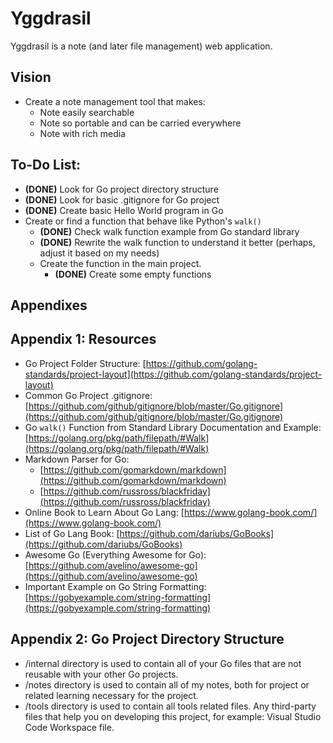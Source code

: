 # Yggdrasil

Yggdrasil is a note (and later file management) web application.

## Vision

* Create a note management tool that makes:
    * Note easily searchable
    * Note so portable and can be carried everywhere
    * Note with rich media

## To-Do List:

* **(DONE)** Look for Go project directory structure 
* **(DONE)** Look for basic .gitignore for Go project
* **(DONE)** Create basic Hello World program in Go
* Create or find a function that behave like Python's `walk()`
    * **(DONE)** Check walk function example from Go standard library
    * **(DONE)** Rewrite the walk function to understand it better (perhaps, adjust it based on my needs)
    * Create the function in the main project.
        * **(DONE)** Create some empty functions

## Appendixes

## Appendix 1: Resources

* Go Project Folder Structure: [https://github.com/golang-standards/project-layout](https://github.com/golang-standards/project-layout)
* Common Go Project .gitignore: [https://github.com/github/gitignore/blob/master/Go.gitignore](https://github.com/github/gitignore/blob/master/Go.gitignore)
* Go `walk()` Function from Standard Library Documentation and Example: [https://golang.org/pkg/path/filepath/#Walk](https://golang.org/pkg/path/filepath/#Walk)
* Markdown Parser for Go:
    * [https://github.com/gomarkdown/markdown](https://github.com/gomarkdown/markdown)
    * [https://github.com/russross/blackfriday](https://github.com/russross/blackfriday)
* Online Book to Learn About Go Lang: [https://www.golang-book.com/](https://www.golang-book.com/)
* List of Go Lang Book: [https://github.com/dariubs/GoBooks](https://github.com/dariubs/GoBooks)
* Awesome Go (Everything Awesome for Go): [https://github.com/avelino/awesome-go](https://github.com/avelino/awesome-go)
* Important Example on Go String Formatting: [https://gobyexample.com/string-formatting](https://gobyexample.com/string-formatting)

## Appendix 2: Go Project Directory Structure 

* /internal directory is used to contain all of your Go files that are not reusable with your other Go projects.
* /notes directory is used to contain all of my notes, both for project or related learning necessary for the project.
* /tools directory is used to contain all tools related files. Any third-party files that help you on developing this project, for example: Visual Studio Code Workspace file.